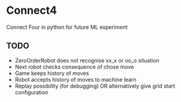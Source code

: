 # Connect4
Connect Four in python for future ML experiment

## TODO
* ZeroOrderRobot does not recognise xx_x or oo_o situation
* Next robot checks consequence of chose move
* Game keeps history of moves
* Robot accepts history of moves to machine learn
* Replay possibility (for debugging) OR alternatively give grid start configuration